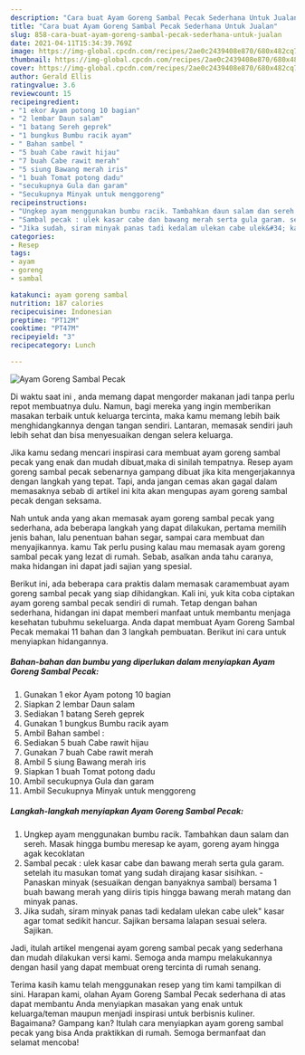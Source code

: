 ```yaml
---
description: "Cara buat Ayam Goreng Sambal Pecak Sederhana Untuk Jualan"
title: "Cara buat Ayam Goreng Sambal Pecak Sederhana Untuk Jualan"
slug: 858-cara-buat-ayam-goreng-sambal-pecak-sederhana-untuk-jualan
date: 2021-04-11T15:34:39.769Z
image: https://img-global.cpcdn.com/recipes/2ae0c2439408e870/680x482cq70/ayam-goreng-sambal-pecak-foto-resep-utama.jpg
thumbnail: https://img-global.cpcdn.com/recipes/2ae0c2439408e870/680x482cq70/ayam-goreng-sambal-pecak-foto-resep-utama.jpg
cover: https://img-global.cpcdn.com/recipes/2ae0c2439408e870/680x482cq70/ayam-goreng-sambal-pecak-foto-resep-utama.jpg
author: Gerald Ellis
ratingvalue: 3.6
reviewcount: 15
recipeingredient:
- "1 ekor Ayam potong 10 bagian"
- "2 lembar Daun salam"
- "1 batang Sereh geprek"
- "1 bungkus Bumbu racik ayam"
- " Bahan sambel "
- "5 buah Cabe rawit hijau"
- "7 buah Cabe rawit merah"
- "5 siung Bawang merah iris"
- "1 buah Tomat potong dadu"
- "secukupnya Gula dan garam"
- "Secukupnya Minyak untuk menggoreng"
recipeinstructions:
- "Ungkep ayam menggunakan bumbu racik. Tambahkan daun salam dan sereh. Masak hingga bumbu meresap ke ayam, goreng ayam hingga agak kecoklatan"
- "Sambal pecak : ulek kasar cabe dan bawang merah serta gula garam. setelah itu masukan tomat yang sudah dirajang kasar sisihkan. Panaskan minyak (sesuaikan dengan banyaknya sambal) bersama 1 buah bawang merah yang diiris tipis hingga bawang merah matang dan minyak panas."
- "Jika sudah, siram minyak panas tadi kedalam ulekan cabe ulek&#34; kasar agar tomat sedikit hancur. Sajikan bersama lalapan sesuai selera. Sajikan."
categories:
- Resep
tags:
- ayam
- goreng
- sambal

katakunci: ayam goreng sambal 
nutrition: 187 calories
recipecuisine: Indonesian
preptime: "PT12M"
cooktime: "PT47M"
recipeyield: "3"
recipecategory: Lunch

---
```



![Ayam Goreng Sambal Pecak](https://img-global.cpcdn.com/recipes/2ae0c2439408e870/680x482cq70/ayam-goreng-sambal-pecak-foto-resep-utama.jpg)

Di waktu  saat ini , anda memang dapat mengorder makanan jadi tanpa perlu repot membuatnya dulu. Namun, bagi mereka yang ingin memberikan masakan terbaik untuk keluarga tercinta, maka kamu memang lebih baik menghidangkannya dengan tangan sendiri. Lantaran, memasak sendiri jauh lebih sehat dan bisa menyesuaikan dengan selera keluarga.

Jika kamu sedang mencari inspirasi cara membuat ayam goreng sambal pecak yang enak dan mudah dibuat,maka di sinilah tempatnya. Resep ayam goreng sambal pecak  sebenarnya gampang dibuat jika kita mengerjakannya dengan langkah yang tepat. Tapi, anda jangan cemas akan gagal dalam memasaknya 
sebab di artikel ini kita akan mengupas ayam goreng sambal pecak dengan seksama.  



Nah untuk anda yang akan memasak ayam goreng sambal pecak yang sederhana, ada beberapa langkah yang dapat dilakukan, pertama memilih jenis bahan, lalu penentuan bahan segar, sampai cara membuat dan menyajikannya. kamu Tak perlu pusing kalau mau memasak ayam goreng sambal pecak yang lezat di rumah. Sebab, asalkan anda  tahu caranya, maka hidangan ini dapat jadi sajian yang spesial.

Berikut ini, ada beberapa cara praktis  dalam memasak caramembuat ayam goreng sambal pecak yang siap dihidangkan. Kali ini, yuk kita coba ciptakan ayam goreng sambal pecak sendiri di rumah. Tetap dengan bahan sederhana, hidangan ini dapat memberi manfaat untuk membantu menjaga kesehatan tubuhmu sekeluarga. Anda dapat membuat Ayam Goreng Sambal Pecak memakai 11 bahan dan 3 langkah pembuatan. Berikut ini cara untuk menyiapkan hidangannya.

<!--inarticleads1-->

##### Bahan-bahan dan bumbu yang diperlukan dalam menyiapkan Ayam Goreng Sambal Pecak:

1. Gunakan 1 ekor Ayam potong 10 bagian
1. Siapkan 2 lembar Daun salam
1. Sediakan 1 batang Sereh geprek
1. Gunakan 1 bungkus Bumbu racik ayam
1. Ambil  Bahan sambel :
1. Sediakan 5 buah Cabe rawit hijau
1. Gunakan 7 buah Cabe rawit merah
1. Ambil 5 siung Bawang merah iris
1. Siapkan 1 buah Tomat potong dadu
1. Ambil secukupnya Gula dan garam
1. Ambil Secukupnya Minyak untuk menggoreng




<!--inarticleads2-->

##### Langkah-langkah menyiapkan Ayam Goreng Sambal Pecak:

1. Ungkep ayam menggunakan bumbu racik. Tambahkan daun salam dan sereh. Masak hingga bumbu meresap ke ayam, goreng ayam hingga agak kecoklatan
1. Sambal pecak : ulek kasar cabe dan bawang merah serta gula garam. setelah itu masukan tomat yang sudah dirajang kasar sisihkan. - Panaskan minyak (sesuaikan dengan banyaknya sambal) bersama 1 buah bawang merah yang diiris tipis hingga bawang merah matang dan minyak panas.
1. Jika sudah, siram minyak panas tadi kedalam ulekan cabe ulek&#34; kasar agar tomat sedikit hancur. Sajikan bersama lalapan sesuai selera. Sajikan.




Jadi, itulah artikel mengenai  ayam goreng sambal pecak  yang sederhana dan mudah dilakukan versi kami. Semoga anda mampu melakukannya dengan hasil yang dapat membuat oreng tercinta di rumah senang. 

Terima kasih kamu telah menggunakan resep yang tim kami tampilkan di sini. Harapan kami, olahan  Ayam Goreng Sambal Pecak sederhana di atas dapat membantu Anda menyiapkan masakan yang enak untuk keluarga/teman maupun menjadi inspirasi untuk berbisnis kuliner. Bagaimana? Gampang kan? Itulah cara menyiapkan ayam goreng sambal pecak yang bisa Anda praktikkan di rumah. Semoga bermanfaat dan selamat mencoba!

